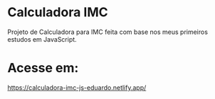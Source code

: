 # Calculadora IMC
 Projeto de Calculadora para IMC feita com base nos meus primeiros estudos em JavaScript.
 
 # Acesse em:
 https://calculadora-imc-js-eduardo.netlify.app/

